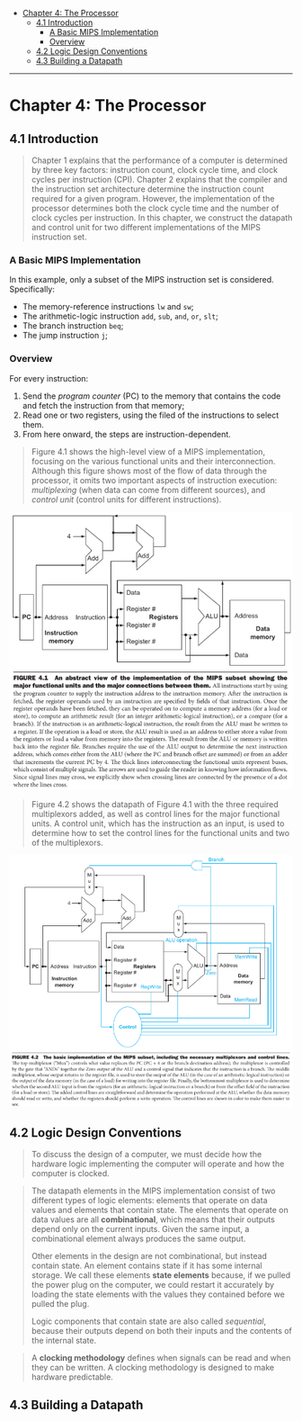 - [Chapter 4: The Processor](#chapter-4-the-processor)
  - [4.1 Introduction](#41-introduction)
    - [A Basic MIPS Implementation](#a-basic-mips-implementation)
    - [Overview](#overview)
  - [4.2 Logic Design Conventions](#42-logic-design-conventions)
  - [4.3 Building a Datapath](#43-building-a-datapath)

---
# Chapter 4: The Processor

## 4.1 Introduction

> Chapter 1 explains that the performance of a computer is determined by three key factors: instruction count, clock cycle time, and clock cycles per instruction (CPI). Chapter 2 explains that the compiler and the instruction set architecture determine the instruction count required for a given program. However, the implementation of the processor determines both the clock cycle time and the number of clock cycles per instruction. In this chapter, we construct the datapath and control unit for two different implementations of the MIPS instruction set.

### A Basic MIPS Implementation

In this example, only a subset of the MIPS instruction set is considered. Specifically:
  - The memory-reference instructions `lw` and `sw`;
  - The arithmetic-logic instruction `add`, `sub`, `and`, `or`, `slt`;
  - The branch instruction `beq`;
  - The jump instruction `j`;

### Overview

For every instruction:

1. Send the *program counter* (PC) to the memory that contains the code and fetch the instruction from that memory;
2. Read one or two registers, using the filed of the instructions to select them.
3. From here onward, the steps are instruction-dependent.

> Figure 4.1 shows the high-level view of a MIPS implementation, focusing on the various functional units and their interconnection. Although this figure shows most of the flow of data through the processor, it omits two important aspects of instruction execution: *multiplexing* (when data can come from different sources), and *control unit* (control units for different instructions). 

![IMG](imgs/4-1.png)


> Figure 4.2 shows the datapath of Figure 4.1 with the three required multiplexors added, as well as control lines for the major functional units. A control unit, which has the instruction as an input, is used to determine how to set the control lines for the functional units and two of the multiplexors.

![IMG](imgs/4-2.png)

## 4.2 Logic Design Conventions

> To discuss the design of a computer, we must decide how the hardware logic implementing the computer will operate and how the computer is clocked.

> The datapath elements in the MIPS implementation consist of two different types of logic elements: elements that operate on data values and elements that contain state. The elements that operate on data values are all **combinational**, which means that their outputs depend only on the current inputs. Given the same input, a combinational element always produces the same output. 
> 
> Other elements in the design are not combinational, but instead contain state. An element contains state if it has some internal storage. We call these elements **state elements** because, if we pulled the power plug on the computer, we could restart it accurately by loading the state elements with the values they contained before we pulled the plug.
> 
> Logic components that contain state are also called *sequential*, because their outputs depend on both their inputs and the contents of the internal state.

> A **clocking methodology** defines when signals can be read and when they can be written. A clocking methodology is designed to make hardware predictable.

## 4.3 Building a Datapath
